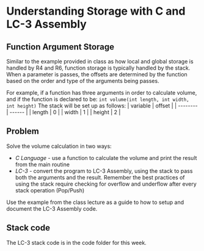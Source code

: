 # Understanding Storage with C and LC-3 Assembly

## Function Argument Storage

Similar to the example provided in class as how local and global storage is handled by R4 and R6, function storage is typically handled by the stack. When a parameter is passes, the offsets are determined by the function based on the order and type of the arguments being passes.

For example, if a function has three arguments in order to calculate volume, and if the function is declared to be:
```int volume(int length, int width, int height)```
The stack will be set up as follows:
| variable | offset |
| -------- | ------ |
| length | 0 |
| width | 1 |
| height | 2 |

## Problem

Solve the volume calculation in two ways:
* *C Language* - use a function to calculate the volume and print the result from the main routine
* *LC-3* - convert the program to LC-3 Assembly, using the stack to pass both the arguments and the result. Remember the best practices of using the stack require checking for overflow and underflow after every stack operation (Pop/Push)

Use the example from the class lecture as a guide to how to setup and document the LC-3 Assembly code.

## Stack code
The LC-3 stack code is in the code folder for this week.